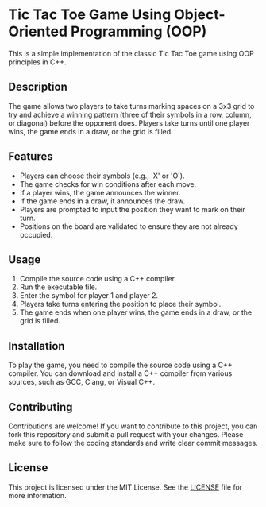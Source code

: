 # Tic Tac Toe Game Using Object-Oriented Programming (OOP)

This is a simple implementation of the classic Tic Tac Toe game using OOP principles in C++.

## Description

The game allows two players to take turns marking spaces on a 3x3 grid to try and achieve a winning pattern (three of their symbols in a row, column, or diagonal) before the opponent does. Players take turns until one player wins, the game ends in a draw, or the grid is filled.

## Features

- Players can choose their symbols (e.g., 'X' or 'O').
- The game checks for win conditions after each move.
- If a player wins, the game announces the winner.
- If the game ends in a draw, it announces the draw.
- Players are prompted to input the position they want to mark on their turn.
- Positions on the board are validated to ensure they are not already occupied.

## Usage

1. Compile the source code using a C++ compiler.
2. Run the executable file.
3. Enter the symbol for player 1 and player 2.
4. Players take turns entering the position to place their symbol.
5. The game ends when one player wins, the game ends in a draw, or the grid is filled.

## Installation

To play the game, you need to compile the source code using a C++ compiler. You can download and install a C++ compiler from various sources, such as GCC, Clang, or Visual C++.

## Contributing

Contributions are welcome! If you want to contribute to this project, you can fork this repository and submit a pull request with your changes. Please make sure to follow the coding standards and write clear commit messages.

## License

This project is licensed under the MIT License. See the [LICENSE](LICENSE) file for more information.
